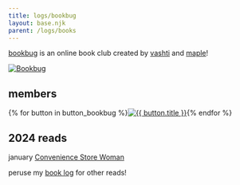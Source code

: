 ```yaml
---
title: logs/bookbug
layout: base.njk
parent: /logs/books
---
```


[bookbug](https://bookbug.neocities.org/) is an online book club created by [vashti](https://vashti.neocities.org/) and [maple](https://maplebear.neocities.org/)!

<div class="outlink-group">
<a href="https://bookbug.neocities.org/" class="outlink" title="bookbug.neocities.org"><img src="https://i.imgur.com/YdMxqsC.gif" alt="Bookbug"></a>
</div>

## members

<div class="outlink-group">
{% for button in button_bookbug %}<a href="{{ button.url }}" class="outlink" title="{{ button.title }}"><img src="{{ button.img }}" alt="{{ button.title }}"></a>{% endfor %}
</div>

## 2024 reads

<div class="grid normal-case">
<span class="label">january</span> <span><a href="/logs/books/convenience-store-woman">Convenience Store Woman</a></span>
</div>

<p></p>

peruse my [book log](/logs/books) for other reads!